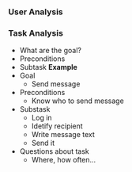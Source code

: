 ### User Analysis
### Task Analysis
- What are the goal?
- Preconditions 
- Subtask
**Example**
- Goal
	* Send message 
- Preconditions
	* Know who to send message
- Substask
	* Log in
	* Idetify recipient
	* Write message text 
	* Send it	
- Questions about task
	 * Where, how often...


